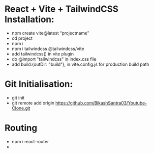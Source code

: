# React + Vite + TailwindCSS Installation:

- npm create vite@latest “projectname”
- cd project
- npm i
- npm i tailwindcss @tailwindcss/vite
- add tailwindcss() in vite plugin
- do @import "tailwindcss" in index.css file
- add build:{outDir: "build"}, in vite.config.js for production build path

# Git Initialisation:

- git init
- git remote add origin https://github.com/BikashSantra03/Youtube-Clone.git

# Routing

- npm i react-router
-
